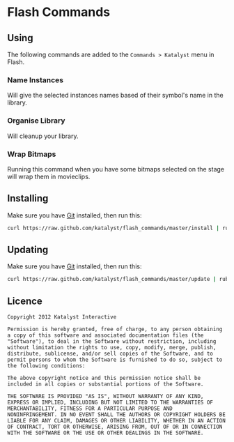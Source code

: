Flash Commands
==============

Using
-----

The following commands are added to the `Commands > Katalyst` menu in Flash.

### Name Instances

Will give the selected instances names based of their symbol's name in the library.

### Organise Library

Will cleanup your library.

### Wrap Bitmaps

Running this command when you have some bitmaps selected on the stage will wrap them in movieclips.

Installing
----------

Make sure you have [Git](http://git-scm.com/) installed, then run this:

```bash
curl https://raw.github.com/katalyst/flash_commands/master/install | ruby
```

Updating
--------

Make sure you have [Git](http://git-scm.com/) installed, then run this:

```bash
curl https://raw.github.com/katalyst/flash_commands/master/update | ruby
```

Licence
-------

    Copyright 2012 Katalyst Interactive

    Permission is hereby granted, free of charge, to any person obtaining
    a copy of this software and associated documentation files (the
    "Software"), to deal in the Software without restriction, including
    without limitation the rights to use, copy, modify, merge, publish,
    distribute, sublicense, and/or sell copies of the Software, and to
    permit persons to whom the Software is furnished to do so, subject to
    the following conditions:

    The above copyright notice and this permission notice shall be
    included in all copies or substantial portions of the Software.

    THE SOFTWARE IS PROVIDED "AS IS", WITHOUT WARRANTY OF ANY KIND,
    EXPRESS OR IMPLIED, INCLUDING BUT NOT LIMITED TO THE WARRANTIES OF
    MERCHANTABILITY, FITNESS FOR A PARTICULAR PURPOSE AND
    NONINFRINGEMENT. IN NO EVENT SHALL THE AUTHORS OR COPYRIGHT HOLDERS BE
    LIABLE FOR ANY CLAIM, DAMAGES OR OTHER LIABILITY, WHETHER IN AN ACTION
    OF CONTRACT, TORT OR OTHERWISE, ARISING FROM, OUT OF OR IN CONNECTION
    WITH THE SOFTWARE OR THE USE OR OTHER DEALINGS IN THE SOFTWARE.
